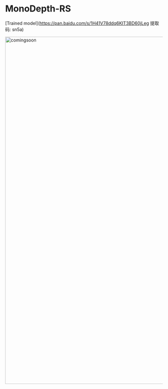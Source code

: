 # MonoDepth-RS

[Trained model](https://pan.baidu.com/s/1H41V78ddq6KIT3BD60jLeg 提取码: sn5a)


<img width="1111" alt="comingsoon" src="https://user-images.githubusercontent.com/6929121/87441911-486bf600-c611-11ea-9d45-94c215733cf7.png">


